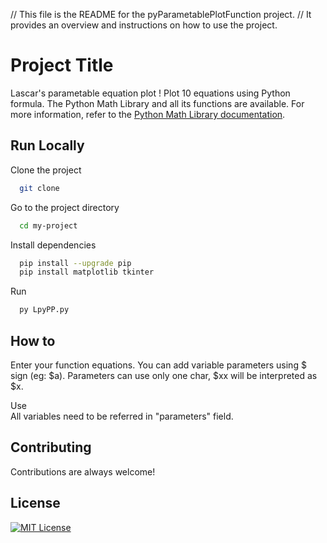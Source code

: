 
// This file is the README for the pyParametablePlotFunction project.
// It provides an overview and instructions on how to use the project.

# Project Title  
Lascar's parametable equation plot !
Plot 10 equations using Python formula. The Python Math Library and all its functions are available. For more information, refer to the [Python Math Library documentation](https://docs.python.org/3/library/math.html). 


## Run Locally  

Clone the project  

~~~bash  
  git clone 
~~~

Go to the project directory  

~~~bash  
  cd my-project
~~~

Install dependencies  

~~~bash  
  pip install --upgrade pip
  pip install matplotlib tkinter
~~~

Run

~~~bash  
  py LpyPP.py
~~~

## How to

Enter your function equations. You can add variable parameters using $ sign (eg: $a). Parameters can use only one char, $xx will be interpreted as $x.

Use  
All variables need to be referred in "parameters" field.



## Contributing  

Contributions are always welcome!   

## License  

[![MIT License](https://img.shields.io/badge/License-MIT-green.svg)](https://choosealicense.com/licenses/mit/)  
